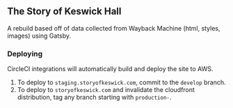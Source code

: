 ## The Story of Keswick Hall  

A rebuild based off of data collected from Wayback Machine (html, styles, images) using Gatsby.

### Deploying

CircleCI integrations will automatically build and deploy the site to AWS.

1. To deploy to `staging.storyofkeswick.com`, commit to the `develop` branch.
2. To deploy to `storyofkeswick.com` and invalidate the cloudfront distribution, tag any branch starting with `production-`.
